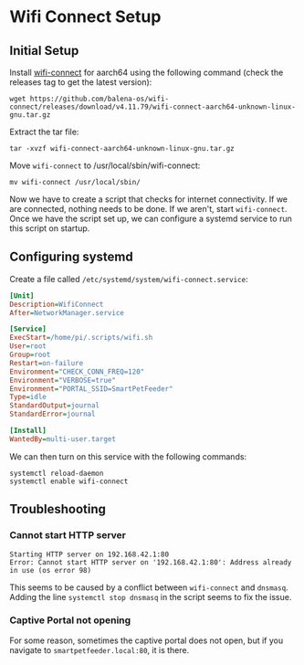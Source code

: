 # Wifi Connect Setup

## Initial Setup

Install [wifi-connect](https://github.com/balena-os/wifi-connect/) for aarch64 using the following command (check the releases tag to get the latest version):

`wget https://github.com/balena-os/wifi-connect/releases/download/v4.11.79/wifi-connect-aarch64-unknown-linux-gnu.tar.gz`

Extract the tar file:

`tar -xvzf wifi-connect-aarch64-unknown-linux-gnu.tar.gz`

Move `wifi-connect` to /usr/local/sbin/wifi-connect:

`mv wifi-connect /usr/local/sbin/`

Now we have to create a script that checks for internet connectivity. If we are connected, nothing needs to be done. If we aren't, start `wifi-connect`. Once we have the script set up, we can configure a systemd service to run this script on startup.

## Configuring systemd

Create a file called `/etc/systemd/system/wifi-connect.service`:

```ini
[Unit]
Description=WifiConnect
After=NetworkManager.service

[Service]
ExecStart=/home/pi/.scripts/wifi.sh
User=root
Group=root
Restart=on-failure
Environment="CHECK_CONN_FREQ=120"
Environment="VERBOSE=true"
Environment="PORTAL_SSID=SmartPetFeeder"
Type=idle
StandardOutput=journal
StandardError=journal

[Install]
WantedBy=multi-user.target
```

We can then turn on this service with the following commands:

```shell
systemctl reload-daemon
systemctl enable wifi-connect
```

## Troubleshooting

### Cannot start HTTP server

```shell
Starting HTTP server on 192.168.42.1:80
Error: Cannot start HTTP server on '192.168.42.1:80': Address already in use (os error 98)
```

This seems to be caused by a conflict between `wifi-connect` and `dnsmasq`. Adding the line `systemctl stop dnsmasq` in the script seems to fix the issue.

### Captive Portal not opening

For some reason, sometimes the captive portal does not open, but if you navigate to `smartpetfeeder.local:80`, it is there.
